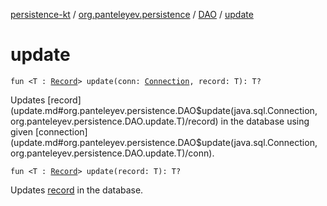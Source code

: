 [persistence-kt](../../index.md) / [org.panteleyev.persistence](../index.md) / [DAO](index.md) / [update](.)

# update

`fun <T : `[`Record`](../-record/index.md)`> update(conn: `[`Connection`](http://docs.oracle.com/javase/8/docs/api/java/sql/Connection.html)`, record: T): T?`

Updates [record](update.md#org.panteleyev.persistence.DAO$update(java.sql.Connection, org.panteleyev.persistence.DAO.update.T)/record) in the database using given [connection](update.md#org.panteleyev.persistence.DAO$update(java.sql.Connection, org.panteleyev.persistence.DAO.update.T)/conn).

`fun <T : `[`Record`](../-record/index.md)`> update(record: T): T?`

Updates [record](update.md#org.panteleyev.persistence.DAO$update(org.panteleyev.persistence.DAO.update.T)/record) in the database.

